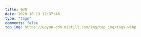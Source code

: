 ```yaml
---
title: 标签
date: 2020-10-13 12:37:48
type: "tags"
comments: false
top_img: https://upyun-cdn.mistill.com/img/top_img/tags.webp
---
```

